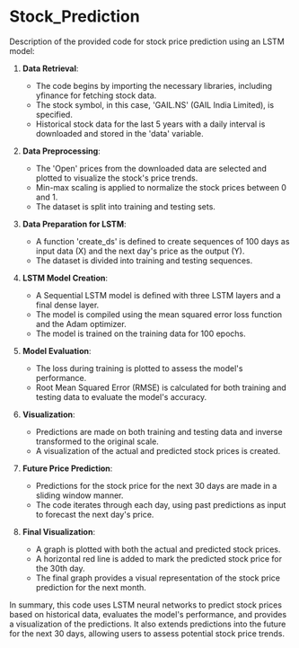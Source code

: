 # Stock_Prediction
Description of the provided code for stock price prediction using an LSTM model:

1. **Data Retrieval**:
   - The code begins by importing the necessary libraries, including yfinance for fetching stock data.
   - The stock symbol, in this case, 'GAIL.NS' (GAIL India Limited), is specified.
   - Historical stock data for the last 5 years with a daily interval is downloaded and stored in the 'data' variable.

2. **Data Preprocessing**:
   - The 'Open' prices from the downloaded data are selected and plotted to visualize the stock's price trends.
   - Min-max scaling is applied to normalize the stock prices between 0 and 1.
   - The dataset is split into training and testing sets.

3. **Data Preparation for LSTM**:
   - A function 'create_ds' is defined to create sequences of 100 days as input data (X) and the next day's price as the output (Y).
   - The dataset is divided into training and testing sequences.

4. **LSTM Model Creation**:
   - A Sequential LSTM model is defined with three LSTM layers and a final dense layer.
   - The model is compiled using the mean squared error loss function and the Adam optimizer.
   - The model is trained on the training data for 100 epochs.

5. **Model Evaluation**:
   - The loss during training is plotted to assess the model's performance.
   - Root Mean Squared Error (RMSE) is calculated for both training and testing data to evaluate the model's accuracy.

6. **Visualization**:
   - Predictions are made on both training and testing data and inverse transformed to the original scale.
   - A visualization of the actual and predicted stock prices is created.

7. **Future Price Prediction**:
   - Predictions for the stock price for the next 30 days are made in a sliding window manner.
   - The code iterates through each day, using past predictions as input to forecast the next day's price.

8. **Final Visualization**:
   - A graph is plotted with both the actual and predicted stock prices.
   - A horizontal red line is added to mark the predicted stock price for the 30th day.
   - The final graph provides a visual representation of the stock price prediction for the next month.

In summary, this code uses LSTM neural networks to predict stock prices based on historical data, evaluates the model's performance, and provides a visualization of the predictions. It also extends predictions into the future for the next 30 days, allowing users to assess potential stock price trends.
